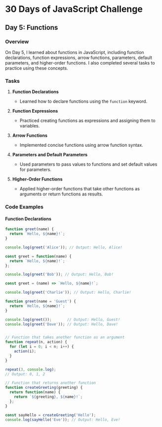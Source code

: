 # 30 Days of JavaScript Challenge

## Day 5: Functions

### Overview

On Day 5, I learned about functions in JavaScript, including function declarations, function expressions, arrow functions, parameters, default parameters, and higher-order functions. I also completed several tasks to practice using these concepts.

### Tasks

1. **Function Declarations**
   - Learned how to declare functions using the `function` keyword.

2. **Function Expressions**
   - Practiced creating functions as expressions and assigning them to variables.

3. **Arrow Functions**
   - Implemented concise functions using arrow function syntax.

4. **Parameters and Default Parameters**
   - Used parameters to pass values to functions and set default values for parameters.

5. **Higher-Order Functions**
   - Applied higher-order functions that take other functions as arguments or return functions as results.

### Code Examples

#### Function Declarations

```javascript
function greet(name) {
  return `Hello, ${name}!`;
}

console.log(greet('Alice')); // Output: Hello, Alice!

const greet = function(name) {
  return `Hello, ${name}!`;
};

console.log(greet('Bob')); // Output: Hello, Bob!

const greet = (name) => `Hello, ${name}!`;

console.log(greet('Charlie')); // Output: Hello, Charlie!

function greet(name = 'Guest') {
  return `Hello, ${name}!`;
}

console.log(greet());       // Output: Hello, Guest!
console.log(greet('Dave')); // Output: Hello, Dave!


// Function that takes another function as an argument
function repeat(n, action) {
  for (let i = 0; i < n; i++) {
    action(i);
  }
}

repeat(3, console.log);
// Output: 0, 1, 2

// Function that returns another function
function createGreeting(greeting) {
  return function(name) {
    return `${greeting}, ${name}!`;
  };
}

const sayHello = createGreeting('Hello');
console.log(sayHello('Eve')); // Output: Hello, Eve!
